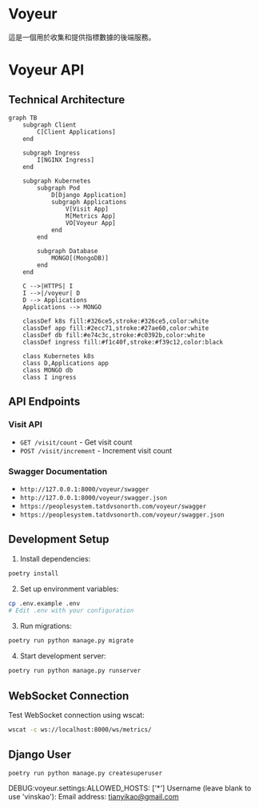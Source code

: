 # Voyeur

這是一個用於收集和提供指標數據的後端服務。

# Voyeur API

## Technical Architecture

```mermaid
graph TB
    subgraph Client
        C[Client Applications]
    end

    subgraph Ingress
        I[NGINX Ingress]
    end

    subgraph Kubernetes
        subgraph Pod
            D[Django Application]
            subgraph Applications
                V[Visit App]
                M[Metrics App]
                VO[Voyeur App]
            end
        end
        
        subgraph Database
            MONGO[(MongoDB)]
        end
    end

    C -->|HTTPS| I
    I -->|/voyeur| D
    D --> Applications
    Applications --> MONGO

    classDef k8s fill:#326ce5,stroke:#326ce5,color:white
    classDef app fill:#2ecc71,stroke:#27ae60,color:white
    classDef db fill:#e74c3c,stroke:#c0392b,color:white
    classDef ingress fill:#f1c40f,stroke:#f39c12,color:black

    class Kubernetes k8s
    class D,Applications app
    class MONGO db
    class I ingress
```

## API Endpoints

### Visit API
- `GET /visit/count` - Get visit count
- `POST /visit/increment` - Increment visit count

### Swagger Documentation
- `http://127.0.0.1:8000/voyeur/swagger`
- `http://127.0.0.1:8000/voyeur/swagger.json`
- `https://peoplesystem.tatdvsonorth.com/voyeur/swagger`
- `https://peoplesystem.tatdvsonorth.com/voyeur/swagger.json`

## Development Setup

1. Install dependencies:
```bash
poetry install
```

2. Set up environment variables:
```bash
cp .env.example .env
# Edit .env with your configuration
```

3. Run migrations:
```bash
poetry run python manage.py migrate
```

4. Start development server:
```bash
poetry run python manage.py runserver
```


## WebSocket Connection

Test WebSocket connection using wscat:
```bash
wscat -c ws://localhost:8000/ws/metrics/
```

## Django User
```bash
poetry run python manage.py createsuperuser
```

DEBUG:voyeur.settings:ALLOWED_HOSTS: ['*']
Username (leave blank to use 'vinskao'): 
Email address: tianyikao@gmail.com